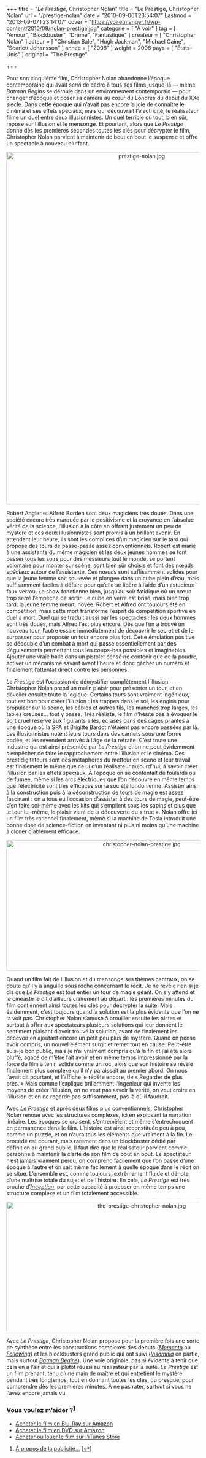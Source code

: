+++
titre = "<em>Le Prestige</em>, Christopher Nolan"
title = "Le Prestige, Christopher Nolan"
url = "/prestige-nolan"
date = "2010-09-06T23:54:07"
Lastmod = "2013-09-07T23:14:07"
cover = "https://voiretmanger.fr/wp-content/2010/09/nolan-prestige.jpg"
categorie = [ "À voir" ]
tag = [ "Amour", "Blockbuster", "Drame", "Fantastique" ]
createur = [ "Christopher Nolan" ]
acteur = [ "Christian Bale", "Hugh Jackman", "Michael Caine", "Scarlett Johansson" ]
annee = [ "2006" ]
weight = 2006
pays = [ "États-Unis" ]
original = "The Prestige"

+++

<p>Pour son cinquième film, Christopher Nolan abandonne l&rsquo;époque contemporaine qui avait servi de cadre à tous ses films jusque-là — même <em>Batman Begins</em> se déroule dans un environnement contemporain — pour changer d&rsquo;époque et poser sa caméra au cœur du Londres du début du XXe siècle. Dans cette époque qui n&rsquo;avait pas encore la joie de connaître le cinéma et ses effets spéciaux, mais qui découvrait l&rsquo;électricité, le réalisateur filme un duel entre deux illusionnistes. Un duel terrible où tout, bien sûr, repose sur l&rsquo;illusion et le mensonge. Et pourtant, alors que <em>Le Prestige</em> donne dès les premières secondes toutes les clés pour décrypter le film, Christopher Nolan parvient à maintenir de bout en bout le suspense et offre un spectacle à nouveau bluffant.</p>
<div style="text-align: center;"><a href="http://www.allocine.fr/film/fichefilm_gen_cfilm=108998.html"><img class="aligncenter" src="https://voiretmanger.fr/wp-content/2010/09/prestige-nolan.jpg" border="0" alt="prestige-nolan.jpg" width="690" height="919" /></a></div>
<p>Robert Angier et Alfred Borden sont deux magiciens très doués. Dans une société encore très marquée par le positivisme et la croyance en l&rsquo;absolue vérité de la science, l&rsquo;illusion a la côte en offrant justement un peu de mystère et ces deux illusionnistes sont promis à un brillant avenir. En attendant leur heure, ils sont les complices d&rsquo;un magicien sur le tard qui propose des tours de passe-passe assez conventionnels. Robert est marié à une assistante du même magicien et les deux jeunes hommes se font passer tous les soirs pour des messieurs tout le monde, se portent volontaire pour monter sur scène, sont bien sûr choisis et font des nœuds spéciaux autour de l&rsquo;assistante. Ces nœuds sont suffisamment solides pour que la jeune femme soit soulevée et plongée dans un cube plein d&rsquo;eau, mais suffisamment faciles à défaire pour qu&rsquo;elle se libère à l&rsquo;aide d&rsquo;un astucieux faux verrou. Le show fonctionne bien, jusqu&rsquo;au soir fatidique où un nœud trop serré l&#8217;empêche de sortir. Le cube en verre est brisé, mais bien trop tard, la jeune femme meurt, noyée. Robert et Alfred ont toujours été en compétition, mais cette mort transforme l&rsquo;esprit de compétition sportive en duel à mort. Duel qui se traduit aussi par les spectacles : les deux hommes sont très doués, mais Alfred l&rsquo;est plus encore. Dès que l&rsquo;un a trouvé un nouveau tour, l&rsquo;autre essaie immédiatement de découvrir le secret et de le surpasser pour proposer un tour encore plus fort. Cette émulation positive se dédouble d&rsquo;un combat à mort qui passe essentiellement par des déguisements permettant tous les coups-bas possibles et imaginables. Ajouter une vraie balle dans un pistolet censé ne contenir que de la poudre, activer un mécanisme savant avant l&rsquo;heure et donc gâcher un numéro et finalement l&rsquo;attentat direct contre les personnes.</p>
<p><em>Le Prestige</em> est l&rsquo;occasion de démystifier complètement l&rsquo;illusion. Christopher Nolan prend un malin plaisir pour présenter un tour, et en dévoiler ensuite toute la logique. Certains tours sont vraiment ingénieux, tout est bon pour créer l&rsquo;illusion : les trappes dans le sol, les engins pour propulser sur la scène, les câbles et autres fils, les manches trop larges, les tables creuses… tout y passe. Très réaliste, le film n&rsquo;hésite pas à évoquer le sort cruel réservé aux figurants ailés, écrasés dans des cages pliantes à une époque où la SPA et Brigitte Bardot n&rsquo;étaient pas encore passées par là. Les illusionnistes notent leurs tours dans des carnets sous une forme codée, et les revendent arrivés à l&rsquo;âge de la retraite. C&rsquo;est toute une industrie qui est ainsi présentée par <em>Le Prestige</em> et on ne peut évidemment s&#8217;empêcher de faire le rapprochement entre l&rsquo;illusion et le cinéma. Ces prestidigitateurs sont des métaphores du metteur en scène et leur travail est finalement le même que celui d&rsquo;un réalisateur aujourd&rsquo;hui, à savoir créer l&rsquo;illusion par les effets spéciaux. À l&rsquo;époque on se contentait de foulards ou de fumée, même si les arcs électriques que l&rsquo;on découvre en même temps que l&rsquo;électricité sont très efficaces sur la société londonienne. Assister ainsi à la construction puis à la déconstruction de tours de magie est assez fascinant : on a tous eu l&rsquo;occasion d&rsquo;assister à des tours de magie, peut-être d&rsquo;en faire soi-même avec les kits qui s&#8217;empilent sous les sapins et plus que le tour lui-même, le plaisir vient de la découverte du &laquo;&nbsp;truc&nbsp;&raquo;. Nolan offre ici un film très rationnel finalement, même si la machine de Tesla introduit une bonne dose de science-fiction en inventant ni plus ni moins qu&rsquo;une machine à cloner diablement efficace.</p>
<div style="text-align: center;"><img class="aligncenter" src="https://voiretmanger.fr/wp-content/2010/09/christopher-nolan-prestige.jpg" border="0" alt="christopher-nolan-prestige.jpg" width="690" height="340" /></div>
<p>Quand un film fait de l&rsquo;illusion et du mensonge ses thèmes centraux, on se doute qu&rsquo;il y a anguille sous roche concernant le récit. Je ne révèle rien si je dis que <em>Le Prestige</em> est tout entier un tour de magie géant. On s&rsquo;y attend et le cinéaste le dit d&rsquo;ailleurs clairement au départ : les premières minutes du film contiennent ainsi toutes les clés pour décrypter la suite. Mais évidemment, c&rsquo;est toujours quand la solution est la plus évidente que l&rsquo;on ne la voit pas. Christopher Nolan s&rsquo;amuse à brouiller ensuite les pistes et surtout à offrir aux spectateurs plusieurs solutions qui leur donnent le sentiment plaisant d&rsquo;avoir trouvé la solution, avant de finalement les décevoir en ajoutant encore un petit peu plus de mystère. Quand on pense avoir compris, un nouvel élément surgit et remet tout en cause. Peut-être suis-je bon public, mais je n&rsquo;ai vraiment compris qu&rsquo;à la fin et j&rsquo;ai été alors bluffé, agacé de m&rsquo;être fait avoir et en même temps impressionné par la force du film à tenir, solide comme un roc, alors que son histoire se révèle finalement plus complexe qu&rsquo;il n&rsquo;y paraissait au premier abord. On nous l&rsquo;avait dit pourtant, et l&rsquo;affiche le répète encore, de &laquo;&nbsp;Regarder de plus près.&nbsp;&raquo; Mais comme l&rsquo;explique brillamment l&rsquo;ingénieur qui invente les moyens de créer l&rsquo;illusion, on ne veut pas savoir la vérité, on veut croire en l&rsquo;illusion et on ne regarde pas suffisamment, pas là où il faudrait.</p>
<p>Avec <em>Le Prestige</em> et après deux films plus conventionnels, Christopher Nolan renoue avec les structures complexes, ici en explosant la narration linéaire. Les époques se croisent, s&rsquo;entremêlent et même s&rsquo;entrechoquent en permanence dans le film. L&rsquo;histoire est ainsi reconstituée peu à peu, comme un puzzle, et on n&rsquo;aura tous les éléments que vraiment à la fin. Le procédé est courant, mais rarement dans un blockbuster dédié par définition au grand public. Il faut dire que le réalisateur parvient comme personne à maintenir la clarté de son film de bout en bout. Le spectateur n&rsquo;est jamais vraiment perdu, on comprend facilement que l&rsquo;on passe d&rsquo;une époque à l&rsquo;autre et on sait même facilement à quelle époque dans le récit on se situe. L&rsquo;ensemble est, comme toujours, extrêmement fluide et dénote d&rsquo;une maîtrise totale du sujet et de l&rsquo;histoire. En cela, <em>Le Prestige</em> est très proche d&rsquo;<em><a href="https://voiretmanger.fr/2010/07/17/inception-nolan/">Inception</a></em>, par cette capacité à proposer en même temps une structure complexe et un film totalement accessible.</p>
<div style="text-align: center;"><img class="aligncenter" src="https://voiretmanger.fr/wp-content/2010/09/the-prestige-christopher-nolan.jpg" border="0" alt="the-prestige-christopher-nolan.jpg" width="690" height="340" /></div>
<p>Avec <em>Le Prestige</em>, Christopher Nolan propose pour la première fois une sorte de synthèse entre les constructions complexes des débuts (<em><a href="https://voiretmanger.fr/2010/08/10/memento-nolan/">Memento</a></em> ou <em><a href="https://voiretmanger.fr/2010/08/02/following-nolan/">Following</a></em>) et les blockbusters grand public qui ont suivi (<em><a href="https://voiretmanger.fr/2010/08/23/insomnia-nolan/">Insomnia</a></em> en partie, mais surtout <em><a href="https://voiretmanger.fr/2010/08/30/batman-begins-nolan/">Batman Begins</a></em>). Une voie originale, pas si évidente à tenir que cela en a l&rsquo;air et qui a plutôt réussi au réalisateur par la suite. <em>Le Prestige</em> est un film prenant, tenu d&rsquo;une main de maître et qui entretient le mystère pendant très longtemps, tout en donnant toutes les clés, ou presque, pour comprendre dès les premières minutes. À ne pas rater, surtout si vous ne l&rsquo;avez encore jamais vu.</p>
<div class="amazon">
<h3>Vous voulez m&rsquo;aider ?<sup><a href="#footnote_0_3982" id="identifier_0_3982" class="footnote-link footnote-identifier-link" title="&Agrave; propos de la publicit&eacute;&hellip;">1</a></sup></h3>
<ul>
<li><a href="http://www.amazon.fr/gp/product/B000OFOUAW/ref=as_li_ss_tl?ie=UTF8&#038;tag=leblogdenic07-21&#038;linkCode=as2&#038;camp=1642&#038;creative=19458&#038;creativeASIN=B000OFOUAW">Acheter le film en Blu-Ray sur Amazon</a></li>
<li><a href="http://www.amazon.fr/gp/product/B000OFOUA2/ref=as_li_ss_tl?ie=UTF8&#038;tag=leblogdenic07-21&#038;linkCode=as2&#038;camp=1642&#038;creative=19458&#038;creativeASIN=B000OFOUA2">Acheter le film en DVD sur Amazon</a></li>
<li><a href="https://itunes.apple.com/fr/movie/le-prestige/id379808440">Acheter ou louer le film sur l&rsquo;iTunes Store</a></li>
</ul>
</div>
<ol class="footnotes"><li id="footnote_0_3982" class="footnote"><a href="https://voiretmanger.fr/a-propos/publicite/">À propos de la publicité…</a> [<a href="#identifier_0_3982" class="footnote-link footnote-back-link">&#8617;</a>]</li></ol>
